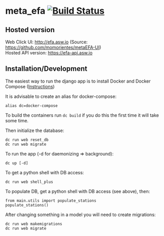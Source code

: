 # meta_efa [![Build Status](https://travis-ci.org/momorientes/metaEFA.svg)](https://travis-ci.org/momorientes/metaEFA)

## Hosted version

Web Click UI: http://efa.asw.io (Source: https://github.com/momorientes/metaEFA-UI)  
Hosted API version: https://efa-api.asw.io

## Installation/Development

The easiest way to run the django app is to install Docker and Docker Compose
([Instructions](https://docs.docker.com/compose/install/))


It is advisable to create an alias for docker-compose:
```
alias dc=docker-compose
```

To build the containers run `dc build` if you do this the first time it will take some time.

Then initialize the database:
```
dc run web reset_db
dc run web migrate
```


To run the app (-d for daemonizing => background):
```
dc up [-d]
```


To get a python shell with DB access:
```
dc run web shell_plus
```


To populate DB, get a python shell with DB access (see above), then:
```
from main.utils import populate_stations
populate_stations()
```


After changing something in a model you will need to create migrations:
```
dc run web makemigrations
dc run web migrate
```
